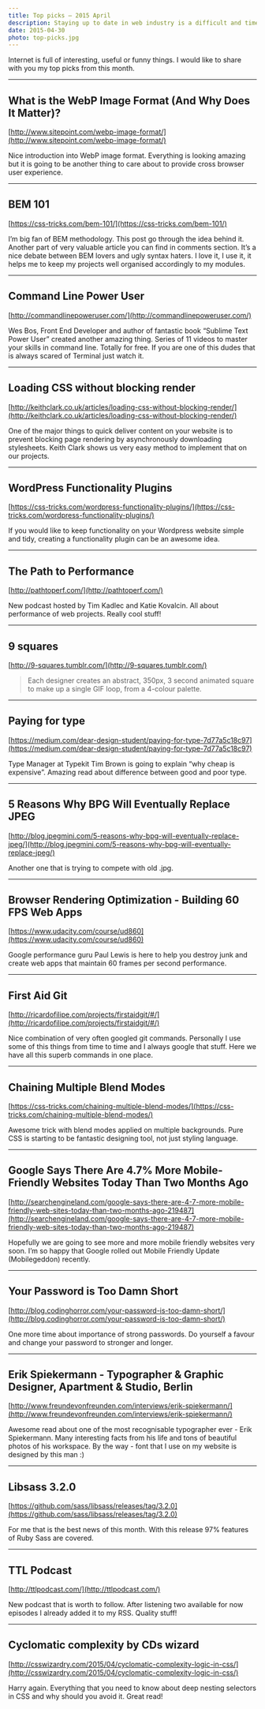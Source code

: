 ```yaml
---
title: Top picks — 2015 April
description: Staying up to date in web industry is a difficult and time consuming task. I would like to share with you my top finds from the past month.
date: 2015-04-30
photo: top-picks.jpg
---
```


Internet is full of interesting, useful or funny things. I would like to share with you my top picks from this month.

- - -

## What is the WebP Image Format (And Why Does It Matter)?

[http://www.sitepoint.com/webp-image-format/](http://www.sitepoint.com/webp-image-format/)

Nice introduction into WebP image format. Everything is looking amazing but it is going to be another thing to care about to provide cross browser user experience.

- - -

## BEM 101

[https://css-tricks.com/bem-101/](https://css-tricks.com/bem-101/)

I’m big fan of BEM methodology. This post go through the idea behind it. Another part of very valuable article you can find in comments section. It’s a nice debate between BEM lovers and ugly syntax haters. I love it, I use it, it helps me to keep my projects well organised accordingly to my modules.

- - -

## Command Line Power User

[http://commandlinepoweruser.com/](http://commandlinepoweruser.com/)

Wes Bos, Front End Developer and author of fantastic book “Sublime Text Power User” created another amazing thing. Series of 11 videos to master your skills in command line. Totally for free. If you are one of this dudes that is always scared of Terminal just watch it.

- - -

## Loading CSS without blocking render

[http://keithclark.co.uk/articles/loading-css-without-blocking-render/](http://keithclark.co.uk/articles/loading-css-without-blocking-render/)

One of the major things to quick deliver content on your website is to prevent blocking page rendering by asynchronously downloading stylesheets. Keith Clark shows us very easy method to implement that on our projects.

 - - -

## WordPress Functionality Plugins

[https://css-tricks.com/wordpress-functionality-plugins/](https://css-tricks.com/wordpress-functionality-plugins/)

If you would like to keep functionality on your Wordpress website simple and tidy, creating a functionality plugin can be an awesome idea.

- - -

## The Path to Performance

[http://pathtoperf.com/](http://pathtoperf.com/)

New podcast hosted by Tim Kadlec and Katie Kovalcin. All about performance of web projects. Really cool stuff!

- - -

## 9 squares

[http://9-squares.tumblr.com/](http://9-squares.tumblr.com/)

> Each designer creates an abstract, 350px, 3 second animated square to make up a single GIF loop, from a 4-colour palette.

- - -

## Paying for type

[https://medium.com/dear-design-student/paying-for-type-7d77a5c18c97](https://medium.com/dear-design-student/paying-for-type-7d77a5c18c97)

Type Manager at Typekit Tim Brown is going to explain “why cheap is expensive”. Amazing read about difference between good and poor type.

- - -

## 5 Reasons Why BPG Will Eventually Replace JPEG

[http://blog.jpegmini.com/5-reasons-why-bpg-will-eventually-replace-jpeg/](http://blog.jpegmini.com/5-reasons-why-bpg-will-eventually-replace-jpeg/)

Another one that is trying to compete with old .jpg.

- - -

## Browser Rendering Optimization - Building 60 FPS Web Apps

[https://www.udacity.com/course/ud860](https://www.udacity.com/course/ud860)

Google performance guru Paul Lewis is here to help you destroy junk and create web apps that maintain 60 frames per second performance.

- - -

## First Aid Git

[http://ricardofilipe.com/projects/firstaidgit/#/](http://ricardofilipe.com/projects/firstaidgit/#/)

Nice combination of very often googled git commands. Personally I use some of this things from time to time and I always google that stuff. Here we have all this superb commands in one place.

- - -

## Chaining Multiple Blend Modes

[https://css-tricks.com/chaining-multiple-blend-modes/](https://css-tricks.com/chaining-multiple-blend-modes/)

Awesome trick with blend modes applied on multiple backgrounds. Pure CSS is starting to be fantastic designing tool, not just styling language.

- - -

## Google Says There Are 4.7% More Mobile-Friendly Websites Today Than Two Months Ago

[http://searchengineland.com/google-says-there-are-4-7-more-mobile-friendly-web-sites-today-than-two-months-ago-219487](http://searchengineland.com/google-says-there-are-4-7-more-mobile-friendly-web-sites-today-than-two-months-ago-219487)

Hopefully we are going to see more and more mobile friendly websites very soon. I’m so happy that Google rolled out Mobile Friendly Update (Mobilegeddon) recently.

- - -

## Your Password is Too Damn Short

[http://blog.codinghorror.com/your-password-is-too-damn-short/](http://blog.codinghorror.com/your-password-is-too-damn-short/)

One more time about importance of strong passwords. Do yourself a favour and change your password to stronger and longer.

- - -

## Erik Spiekermann - Typographer & Graphic Designer, Apartment & Studio, Berlin

[http://www.freundevonfreunden.com/interviews/erik-spiekermann/](http://www.freundevonfreunden.com/interviews/erik-spiekermann/)

Awesome read about one of the most recognisable typographer ever - Erik Spiekermann. Many interesting facts from his life and tons of beautiful photos of his workspace. By the way - font that I use on my website is designed by this man :)

- - -

## Libsass 3.2.0

[https://github.com/sass/libsass/releases/tag/3.2.0](https://github.com/sass/libsass/releases/tag/3.2.0)

For me that is the best news of this month. With this release 97% features of Ruby Sass are covered.

- - -

## TTL Podcast

[http://ttlpodcast.com/](http://ttlpodcast.com/)

New podcast that is worth to follow. After listening two available for now episodes I already added it to my RSS. Quality stuff!

- - -

## Cyclomatic complexity by CDs wizard

[http://csswizardry.com/2015/04/cyclomatic-complexity-logic-in-css/](http://csswizardry.com/2015/04/cyclomatic-complexity-logic-in-css/)

Harry again. Everything that you need to know about deep nesting selectors in CSS and why should you avoid it. Great read!
